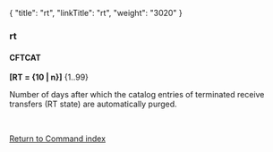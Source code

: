 {
    "title": "rt",
    "linkTitle": "rt",
    "weight": "3020"
}<span id="rt"></span>

### rt

#### CFTCAT

**[RT = {<span class="underline">10</span> &#124; n}]** {1..99}

Number of days after which the catalog entries of terminated receive
transfers (RT state) are automatically purged.

 

[Return to Command index](../../)
